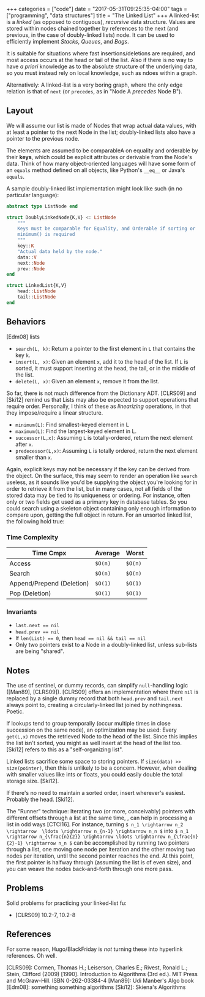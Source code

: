 +++
categories = ["code"]
date = "2017-05-31T09:25:35-04:00"
tags = ["programming", "data structures"]
title = "The Linked List"
+++
A linked-list is a _linked_ (as opposed to contiguous), _recursive_ data structure.
Values are stored within nodes chained together by references to the next (and
previous, in the case of doubly-linked lists) node. It can be used to
efficiently implement *Stacks*, *Queues*, and *Bags*.

<!--more-->
It is suitable for situations where fast insertions/deletions are required, and
most access occurs at the head or tail of the list. Also if there is no way to
have _a priori_ knowledge as to the absolute structure of the underlying data,
so you must instead rely on local knowledge, such as ndoes within a graph.

Alternatively: A linked-list is a very boring graph, where the only edge
relation is that of `next` (or `precedes`, as in "Node A _precedes_ Node B").

## Layout
We will assume our list is made of Nodes that wrap actual data values, with
at least a pointer to the next Node in the list; doubly-linked lists also have a
pointer to the previous node.

The elements are assumed to be comparableA on equality and orderable by their
__keys__, which could be explicit attributes _or_ derivable from the Node's
data. Think of how many object-oriented languages will have some form of an
`equals` method defined on all objects, like Python's `__eq__` or Java's
`equals`.

A sample doubly-linked list implementation might look like such (in no
particular language):

```julia
abstract type ListNode end

struct DoublyLinkedNode{K,V} <: ListNode
    """
    Keys must be comparable for Equality, and Orderable if sorting or
    minimum() is required
    """
    key::K
    "Actual data held by the node."
    data::V
    next::Node
    prev::Node
end

struct LinkedList{K,V}
    head::ListNode
    tail::ListNode
end
```

## Behaviors

[Edm08] lists
* `search(L, k)`: Return a pointer to the first element in `L` that contains the key `k`.
* `insert(L, x)`: Given an element `x`, add it to the head of the list. If `L`
  is sorted, it must support inserting at the head, the tail, or in the middle
  of the list.
* `delete(L, x)`: Given an element `x`, remove it from the list.

So far, there is not much difference from the Dictionary ADT. [CLRS09] and
[Ski12] remind us that Lists may also be expected to support operations that
require order. Personally, I think of these as _linearizing_ operations, in that
they impose/require a linear structure.

* `minimum(L)`: Find smallest-keyed element in L
* `maximum(L)`: Find the largest-keyed element in L.
* `successor(L,x)`: Assuming `L` is totally-ordered, return the next element
  after `x`.
* `predecessor(L,x)`: Assuming `L`  is totally ordered, return the next
  element smaller than `x`.

Again, explicit keys may not be necessary if the key can be derived from the
object. On the surface, this may seem to render an operation like `search`
useless, as it sounds like you'd be supplying the object you're looking for in
order to retrieve it from the list, but in many cases, not all fields of the
stored data may be tied to its uniqueness or ordering. For instance, often only
or two fields get used as a primarry key in database tables. So you could search
using a skeleton object containing only enough information to compare upon,
getting the full object in return.
For an unsorted linked list, the following hold true:

### Time Complexity
Time Cmpx|Average|Worst
---------|-------|-------
Access   |`$O(n)`|`$O(n)`
Search   |`$O(n)`|`$O(n)`
Append/Prepend (Deletion)|`$O(1)`|`$O(1)`
Pop (Deletion)|`$O(1)`|`$O(1)`

### Invariants
* `last.next == nil`
* `head.prev == nil`
* If `len(List) == 0`, then `head == nil && tail == nil`
* Only two pointers exist to a Node in a doubly-linked list, unless sub-lists
  are being "shared".

## Notes
The use of sentinel, or dummy records, can simplify `null`-handling logic
([Man89], [CLRS09]). [CLRS09] offers an implementation where there `nil` is
replaced by a single dummy record that both `head.prev` and `tail.next` always
point to, creating a circularly-linked list joined by nothingness. Poetic.

If lookups tend to group temporally (occur multiple times in close succession on
the same node), an optimization may be used: Every `get(L,x)` moves the
retrieved Node to the head of the list. Since this implies the list isn't
sorted, you might as well insert at the head of the list too. [Ski12] refers to
this as a "self-organizing list".

Linked lists sacrifice some space to storing pointers. If `size(data) >>
size(pointer)`, then this is unlikely to be a concern. However, when dealing
with smaller values like ints or floats, you could easily double the total
storage size. [Ski12].

If there's no need to maintain a sorted order, insert wherever's easiest.
Probably the head. [Ski12].

The "Runner" technique: Iterating two (or more, conceivably) pointers with
different offsets through a list at the same time, , can help in processing a
list in odd ways [CTCI16]. For instance, turning
`$ n_1 \rightarrow n_2 \rightarrow  \ldots \rightarrow n_{n-1} \rightarrow n_n $` into
`$ n_1 \rightarrow n_{\frac{n}{2}} \rightarrow \ldots \rightarrow n_{\frac{n}{2}-1} \rightarrow n_n $` can be
accomplished by running two pointers through a list, one moving one node per
iteration and the other moving two nodes per iteration, until the second pointer
reaches the end. At this point, the first pointer is halfway through (assuming
the list is of even size), and you can weave the nodes back-and-forth through
one more pass.

## Problems
Solid problems for practicing your linked-list fu:

* [CLRS09] 10.2-7, 10.2-8

## References
For some reason, Hugo/BlackFriday is _not_ turning these into hyperlink
references. Oh well.

[CLRS09]: Cormen, Thomas H.; Leiserson, Charles E.; Rivest, Ronald L.; Stein,
    Clifford (2009) [1990]. Introduction to Algorithms (3rd ed.). MIT Press and
    McGraw-Hill. ISBN 0-262-03384-4
[Man89]: Udi Manber's Algo book
[Edm08]: something something algorithms
[Ski12]: Skiena's Algorithms

